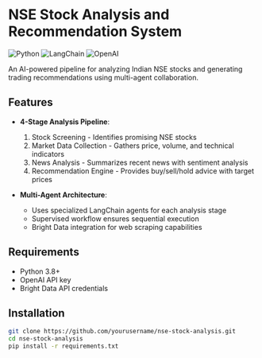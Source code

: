 # NSE Stock Analysis and Recommendation System

![Python](https://img.shields.io/badge/python-3.8+-blue.svg)
![LangChain](https://img.shields.io/badge/LangChain-0.1.0-orange.svg)
![OpenAI](https://img.shields.io/badge/OpenAI-GPT4.1-purple.svg)

An AI-powered pipeline for analyzing Indian NSE stocks and generating trading recommendations using multi-agent collaboration.

## Features

- **4-Stage Analysis Pipeline**:
  1. Stock Screening - Identifies promising NSE stocks
  2. Market Data Collection - Gathers price, volume, and technical indicators
  3. News Analysis - Summarizes recent news with sentiment analysis
  4. Recommendation Engine - Provides buy/sell/hold advice with target prices

- **Multi-Agent Architecture**:
  - Uses specialized LangChain agents for each analysis stage
  - Supervised workflow ensures sequential execution
  - Bright Data integration for web scraping capabilities

## Requirements

- Python 3.8+
- OpenAI API key
- Bright Data API credentials

## Installation

```bash
git clone https://github.com/yourusername/nse-stock-analysis.git
cd nse-stock-analysis
pip install -r requirements.txt
